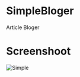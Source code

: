 # SimpleBloger
Article Bloger

# Screenshoot
![Simple](https://user-images.githubusercontent.com/67934444/152628086-09d4b695-4396-4226-a5cc-5445feb5c6ba.png)
